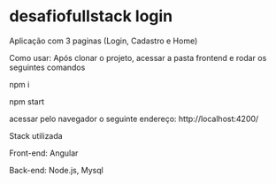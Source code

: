 # desafiofullstack login

Aplicação com 3 paginas
(Login, Cadastro e Home)

Como usar: 
Após clonar o projeto, acessar a pasta frontend e rodar os seguintes comandos

npm i 


npm start


acessar pelo navegador o seguinte endereço:
http://localhost:4200/

Stack utilizada

Front-end: Angular

Back-end: Node.js, Mysql
